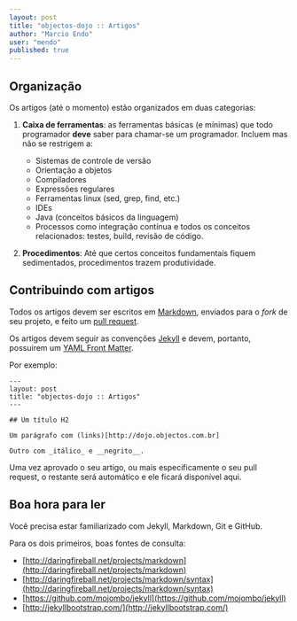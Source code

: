 ```yaml
---
layout: post
title: "objectos-dojo :: Artigos"
author: "Marcio Endo"
user: "mendo"
published: true
---
```


## Organização

Os artigos (até o momento) estão organizados em duas categorias:

1. __Caixa de ferramentas__: as ferramentas básicas (e mínimas) que todo programador **deve** saber
para chamar-se um programador. Incluem mas não se restrigem a:

    - Sistemas de controle de versão
    - Orientação a objetos
    - Compiladores
    - Expressões regulares
    - Ferramentas linux (sed, grep, find, etc.)
    - IDEs
    - Java (conceitos básicos da linguagem)
    - Processos como integração contínua e todos os conceitos relacionados: testes, build, revisão de código.
 
2. __Procedimentos__: Até que certos conceitos fundamentais fiquem sedimentados, 
procedimentos trazem produtividade. 

## Contribuindo com artigos

Todos os artigos devem ser escritos em [Markdown](http://daringfireball.net/projects/markdown/), 
enviados para o _fork_ de seu projeto, e feito um [pull request](http://help.github.com/send-pull-requests/).

Os artigos devem seguir as convenções [Jekyll](http://help.github.com/send-pull-requests/) e devem,
portanto, possuirem um [YAML Front Matter](https://github.com/mojombo/jekyll/wiki/yaml-front-matter).

Por exemplo:

	---
	layout: post
	title: "objectos-dojo :: Artigos"
	---
	
	## Um título H2  
	
	Um parágrafo com (links)[http://dojo.objectos.com.br] 
	
	Outro com _itálico_ e __negrito__.
	
Uma vez aprovado o seu artigo, ou mais especificamente o seu pull request, 
o restante será automático e ele ficará disponível aqui.

## Boa hora para ler

Você precisa estar familiarizado com Jekyll, Markdown, Git e GitHub.

Para os dois primeiros, boas fontes de consulta:

- [http://daringfireball.net/projects/markdown](http://daringfireball.net/projects/markdown)
- [http://daringfireball.net/projects/markdown/syntax](http://daringfireball.net/projects/markdown/syntax)
- [https://github.com/mojombo/jekyll](https://github.com/mojombo/jekyll)
- [http://jekyllbootstrap.com/](http://jekyllbootstrap.com/)
	